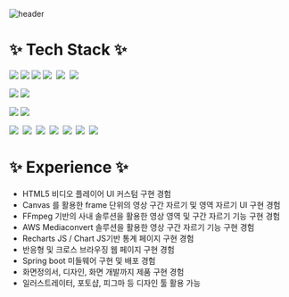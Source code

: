 
![header](https://capsule-render.vercel.app/api?type=waving&color=0:C2306C,100:5571FD&height=230&text=간결함을%20좋아하는%20Front-end%20Developer&fontSize=35&fontColor=fff&fontAlignY=35&animation=twinkling)

<h1 align="">✨ Tech Stack ✨</h1>

<p align=""><img src="https://img.shields.io/badge/JavaScript-F03C87?style=flat-square&logo=JavaScript&logoColor=yellow"/></a>&nbsp<img src="https://img.shields.io/badge/Typescript-F03C87?style=flat-square&logo=Typescript&logoColor=5571FD"/></a>&nbsp<img src="https://img.shields.io/badge/React-F03C87?style=flat-square&logo=React&logoColor=5571FD"/></a>&nbsp<img src="https://img.shields.io/badge/NextJS-F03C87?style=flat-square&logo=next.js&logoColor=white"/></a>&nbsp
<img src="https://img.shields.io/badge/Electron-F03C87?style=flat-square&logo=electron&logoColor=white"/></a>&nbsp
<img src="https://img.shields.io/badge/Webpack-F03C87?style=flat-square&logo=webpack&logoColor=5571FD"/></a>&nbsp
</p>
<p align="">
<img src="https://img.shields.io/badge/Java-5571FD?style=flat-square&logo=openjdk&logoColor=red"/></a>&nbsp<img src="https://img.shields.io/badge/Spring Boot-5571FD?style=flat-square&logo=spring boot&logoColor=green"/></a>&nbsp
</p>
<p align="">
<img src="https://img.shields.io/badge/Apache Tomcat-5571FD?style=flat-square&logo=Apache Tomcat&logoColor=white"/></a>&nbsp<img src="https://img.shields.io/badge/Nginx-5571FD?style=flat-square&logo=nginx&logoColor=green"/></a>&nbsp
</p>
<p align="">
<img src="https://img.shields.io/badge/AWS S3-1B3DAD?style=flat-square&logo=amazon aws&logoColor=red"/></a>&nbsp
<img src="https://img.shields.io/badge/AWS Cloudfront-1B3DAD?style=flat-square&logo=amazon aws&logoColor=red"/></a>&nbsp
<img src="https://img.shields.io/badge/AWS Amplify-1B3DAD?style=flat-square&logo=amazon aws&logoColor=red"/></a>&nbsp
<img src="https://img.shields.io/badge/AWS EC2-1B3DAD?style=flat-square&logo=amazon aws&logoColor=red"/></a>&nbsp
<img src="https://img.shields.io/badge/AWS Mediaconvert-1B3DAD?style=flat-square&logo=amazon aws&logoColor=red"/></a>&nbsp
<img src="https://img.shields.io/badge/AWS Lambda-1B3DAD?style=flat-square&logo=amazon aws&logoColor=red"/></a>&nbsp
<img src="https://img.shields.io/badge/AWS EventBridge-1B3DAD?style=flat-square&logo=amazon aws&logoColor=red"/></a>&nbsp
</p>

<h1 align="">✨ Experience ✨</h1>

- HTML5 비디오 플레이어 UI 커스텀 구현 경험
- Canvas 를 활용한 frame 단위의 영상 구간 자르기 및 영역 자르기 UI 구현 경험
- FFmpeg 기반의 사내 솔루션을 활용한 영상 영역 및 구간 자르기 기능 구현 경험
- AWS Mediaconvert 솔루션을 활용한 영상 구간 자르기 기능 구현 경험 
- Recharts JS / Chart JS기반 통계 페이지 구현 경험
- 반응형 및 크로스 브라우징 웹 페이지 구현 경험
- Spring boot 미들웨어 구현 및 배포 경험
- 화면정의서, 디자인, 화면 개발까지 제품 구현 경험
- 일러스트레이터, 포토샵, 피그마 등 디자인 툴 활용 가능
  

<!-- **jinwoongBang/jinwoongBang** is a ✨ _special_ ✨ repository because its `README.md` (this file) appears on your GitHub profile.

Here are some ideas to get you started:

- 🔭 I’m currently working on ...
- 🌱 I’m currently learning ...
- 👯 I’m looking to collaborate on ...
- 🤔 I’m looking for help with ...
- 💬 Ask me about ...
- 📫 How to reach me: ...
- 😄 Pronouns: ...
- ⚡ Fun fact: ... -->

